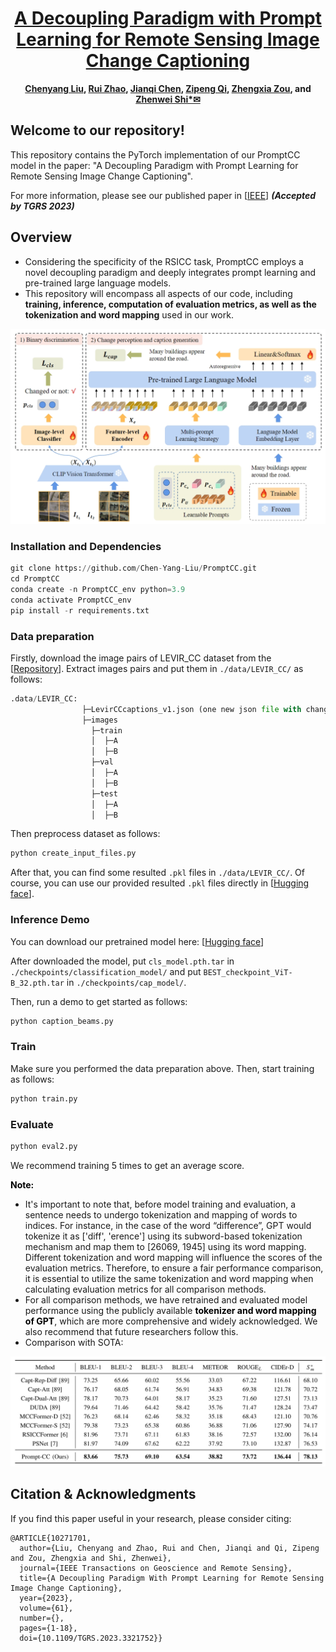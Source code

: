 <div align="center">

<h1><a href="https://ieeexplore.ieee.org/document/10271701">A Decoupling Paradigm with Prompt Learning for Remote Sensing Image Change Captioning</a></h1>

**[Chenyang Liu](https://chen-yang-liu.github.io/), [Rui Zhao](https://ruizhaocv.github.io), [Jianqi Chen](https://windvchen.github.io/), [Zipeng Qi](https://scholar.google.com/citations?user=KhMtmBsAAAAJ), [Zhengxia Zou](https://scholar.google.com.hk/citations?hl=en&user=DzwoyZsAAAAJ), and [Zhenwei Shi*✉](https://scholar.google.com.hk/citations?hl=en&user=kNhFWQIAAAAJ)**


</div>

## Welcome to our repository! 

This repository contains the PyTorch implementation of our PromptCC model in the paper: "A Decoupling Paradigm with Prompt Learning for Remote Sensing Image Change Captioning". 

For more information, please see our published paper in [[IEEE](https://ieeexplore.ieee.org/document/10271701)]  ***(Accepted by TGRS 2023)***

## Overview
- Considering the specificity of the RSICC task, PromptCC employs a novel decoupling paradigm and deeply integrates prompt learning and pre-trained large language models.
- This repository will encompass all aspects of our code, including **training, inference, computation of evaluation metrics, as well as the tokenization and word mapping** used in our work.

<div align="center">
<img src="./Example/Prompt_CC.png" width="600"></img>
</div>

[//]: # (## Contributions)

[//]: # (- **Decoupling Paradigm**: The previous methods predominantly adhere to the encoder-decoder framework directly borrowed from the image captioning field, overlooking the specificity of the RSICC task. Unlike that, we propose a decoupling paradigm to decouple the RSICC task into two issues: whether and what changes have occurred. Specifically, we propose a pure Transformer-based model in which an image-level classifier and a feature-level encoder are employed to address the above two issues. The experiments validate the effectiveness of our approach. Furthermore, in Section IV-G, we discuss the advantages of our decoupling paradigm to demonstrate that the new paradigm has a broad prospect and is more proper than the previous coupled paradigm for the RSICC task.)

[//]: # (- **Integration of prompt learning and pre-trained large language models**: To our knowledge, we are the **first** to introduce prompt learning and the LLM into the RSICC task. To fully exploit their potential in the RSICC task, we propose a multi-prompt learning strategy which can effectively exploit the powerful abilities of the pre-trained LLM, and prompt the LLM to know whether changes exist and generate captions. Unlike the previous methods, our method can generate plausible captions without retraining a language decoder from scratch as the caption generator. Lastly, with the recent emergence of various LLMs, we believe that LLMs will attract broader attention in the remote sensing community in the forthcoming years. We aspire for our paper to inspire future advancements in remote sensing research.)

[//]: # (- **Experiments**: Experiments show that our decoupling paradigm and the multi-prompt learning strategy are effective and our model achieves SOTA performance with a significant improvement. Besides, an additional experiment demonstrates our decoupling paradigm is more proper than the previous coupled paradigm for the RSICC task.)





### Installation and Dependencies
```python
git clone https://github.com/Chen-Yang-Liu/PromptCC.git
cd PromptCC
conda create -n PromptCC_env python=3.9
conda activate PromptCC_env
pip install -r requirements.txt
```

### Data preparation
Firstly, download the image pairs of LEVIR_CC dataset from the [[Repository](https://github.com/Chen-Yang-Liu/RSICC)]. Extract images pairs and put them in `./data/LEVIR_CC/` as follows:
```python
.data/LEVIR_CC:
                ├─LevirCCcaptions_v1.json (one new json file with changeflag, different from the old version from the above Download link)
                ├─images
                  ├─train
                  │  ├─A
                  │  ├─B
                  ├─val
                  │  ├─A
                  │  ├─B
                  ├─test
                  │  ├─A
                  │  ├─B
```

Then preprocess dataset as follows:
```python
python create_input_files.py
```
After that, you can find some resulted `.pkl` files in `./data/LEVIR_CC/`. 
Of course, you can use our provided resulted `.pkl` files directly in [[Hugging face](https://huggingface.co/lcybuaa/PromptCC/tree/main)].

### Inference Demo
You can download our pretrained model here: [[Hugging face](https://huggingface.co/lcybuaa/PromptCC/tree/main)]

After downloaded the model, put `cls_model.pth.tar` in `./checkpoints/classification_model/` and put `BEST_checkpoint_ViT-B_32.pth.tar` in `./checkpoints/cap_model/`.

Then, run a demo to get started as follows:
```python
python caption_beams.py
```

### Train
Make sure you performed the data preparation above. Then, start training as follows:
```python
python train.py
```

### Evaluate
```python
python eval2.py
```
We recommend training 5 times to get an average score.

 **<font color="#000000">Note: </font>**
- It's important to note that, before model training and evaluation, a sentence needs to undergo tokenization and mapping of words to indices. For instance, in the case of the word “difference”, GPT would tokenize it as ['diff', 'erence'] using its subword-based tokenization mechanism and map them to [26069, 1945] using its word mapping.  Different tokenization and word mapping will influence the scores of the evaluation metrics. Therefore, to ensure a fair performance comparison, it is essential to utilize the same tokenization and word mapping when calculating evaluation metrics for all comparison methods.
- For all comparison methods, we have retrained and evaluated model performance using the publicly available  **<font color="#000000">tokenizer and word mapping of GPT</font>**, which are more comprehensive and widely acknowledged. We also recommend that future researchers follow this.
- Comparison with SOTA: 
<div align="center">
<img src="./Example/Comparison.png" width="600"></img>
</div>

## Citation & Acknowledgments
If you find this paper useful in your research, please consider citing:
```
@ARTICLE{10271701,
  author={Liu, Chenyang and Zhao, Rui and Chen, Jianqi and Qi, Zipeng and Zou, Zhengxia and Shi, Zhenwei},
  journal={IEEE Transactions on Geoscience and Remote Sensing}, 
  title={A Decoupling Paradigm With Prompt Learning for Remote Sensing Image Change Captioning}, 
  year={2023},
  volume={61},
  number={},
  pages={1-18},
  doi={10.1109/TGRS.2023.3321752}}
```

